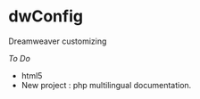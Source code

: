 dwConfig
========

Dreamweaver customizing

*To Do*
- html5 <main>
- New project : php multilingual documentation.

